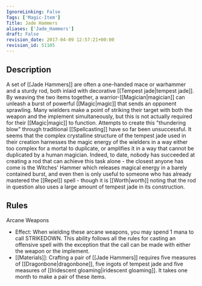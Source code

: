 ```yaml
---
IgnoreLinking: False
Tags: ['Magic-Item']
Title: Jade Hammers
aliases: ['Jade_Hammers']
draft: False
revision_date: 2017-04-09 12:57:21+00:00
revision_id: 51105
---
```


## Description
A set of [[Jade Hammers]] are often a one-handed mace or warhammer and a sturdy rod, both inlaid with decorative [[Tempest jade|tempest jade]]. By weaving the two items together, a warrior-[[Magician|magician]] can unleash a burst of powerful [[Magic|magic]] that sends an opponent sprawling. Many wielders make a point of striking their target with both the weapon and the implement simultaneously, but this is not actually required for their [[Magic|magic]] to function.
Attempts to create this "thundering blow" through traditional [[Spellcasting]] have so far been unsuccessful. It seems that the complex crystalline structure of the tempest jade used in their creation harnesses the magic energy of the wielders in a way either too complex for a mortal to duplicate, or amplifies it in a way that cannot be duplicated by a human magician. Indeed, to date, nobody has succeeded at creating a rod that can achieve this task alone - the closest anyone has come is the Witches' Hammer which releases magical energy in a barely contained burst, and even then is only useful to someone who has already mastered the [[Repel]] spell - though it is [[Worth|worth]] noting that the rod in question also uses a large amount of tempest jade in its construction.
## Rules
Arcane Weapons
* Effect: When wielding these arcane weapons, you may spend 1 mana to call STRIKEDOWN. This ability follows all the rules for casting an offensive spell with the exception that the call can be made with either the weapon or the implement.
* [[Materials]]: Crafting a pair of [[Jade Hammers]] requires five measures of [[Dragonbone|dragonbone]], five ingots of tempest jade and five measures of [[Iridescent gloaming|iridescent gloaming]]. It takes one month to make a pair of these items.